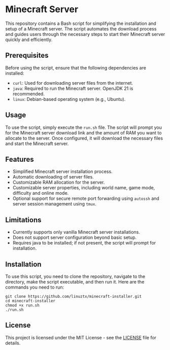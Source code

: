# Minecraft Server

This repository contains a Bash script for simplifying the installation and setup of a Minecraft server. The script automates the download process and guides users through the necessary steps to start their Minecraft server quickly and efficiently.

## Prerequisites

Before using the script, ensure that the following dependencies are installed:

- `curl`: Used for downloading server files from the internet.
- `java`: Required to run the Minecraft server. OpenJDK 21 is recommended.
- `linux`: Debian-based operating system (e.g., Ubuntu).

## Usage

To use the script, simply execute the `run.sh` file. The script will prompt you for the Minecraft server download link and the amount of RAM you want to allocate to the server. Once configured, it will download the necessary files and start the Minecraft server.

## Features

- Simplified Minecraft server installation process.
- Automatic downloading of server files.
- Customizable RAM allocation for the server.
- Customizable server properties, including world name, game mode, difficulty and online mode.
- Optional support for secure remote port forwarding using `autossh` and server session management using `tmux`.

## Limitations

- Currently supports only vanilla Minecraft server installations.
- Does not support server configuration beyond basic setup.
- Requires java to be installed; if not present, the script will prompt for installation.

## Installation

To use this script, you need to clone the repository, navigate to the directory, make the script executable, and then run it. Here are the commands you need to run:

```shellscript
git clone https://github.com/linuztx/minecraft-installer.git
cd minecraft-installer
chmod +x run.sh
./run.sh
```

## License

This project is licensed under the MIT License - see the [LICENSE](LICENSE) file for details.
